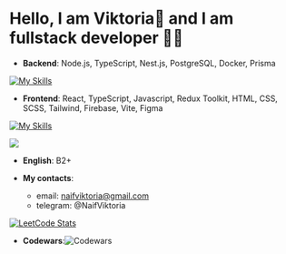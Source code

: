 
# Hello, I am  Viktoria👋 and I am fullstack developer 👩‍💻


+ __Backend__: Node.js, TypeScript, Nest.js, PostgreSQL, Docker, Prisma
  
[![My Skills](https://skillicons.dev/icons?i=nodejs,typescript,nestjs,postgres,docker,prisma)](https://skillicons.dev)

+ __Frontend__: React, TypeScript, Javascript, Redux Toolkit, HTML, CSS, SCSS, Tailwind, Firebase, Vite, Figma

[![My Skills](https://skillicons.dev/icons?i=react,typescript,js,redux,html,css,sass,tailwind,firebase,vite,figma)](https://skillicons.dev)

![](https://komarev.com/ghpvc/?username=Mangusteen)

+ __English__: B2+


+ __My contacts__: 
     + email: naifviktoria@gmail.com
     + telegram: @NaifViktoria

[![LeetCode Stats](https://leetcard.jacoblin.cool/Mangusteen?theme=dark&font=Consolas&extension=null)](https://leetcode.com/Mangusteen/)
+ __Codewars__:![Codewars](https://www.codewars.com/users/Gus__/badges/micro)

